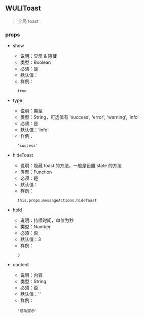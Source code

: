 <!--
@Author: SplendourHui
@Date:   2016-05-13 11:10
@Last modified by:   SplendourHui
@Last modified time: 2016-05-13 11:42
-->



## WULIToast

> 全局 toast

### props

- show
  - 说明：显示 & 隐藏
  - 类型：Boolean
  - 必须：是
  - 默认值：
  - 样例：
  ```
    true
  ```

- type
  - 说明：类型
  - 类型：String，可选值有 'success', 'error', 'warning', 'info'
  - 必须：是
  - 默认值：'info'
  - 样例：
  ```
    'success'
  ```

- hideToast
  - 说明：隐藏 toast 的方法，一般是设置 state 的方法
  - 类型：Function
  - 必须：是
  - 默认值：
  - 样例：
  ```
    this.props.messageActions.hideToast
  ```

- hold
  - 说明：持续时间，单位为秒
  - 类型：Number
  - 必须：否
  - 默认值：3
  - 样例：
  ```
    3
  ```

- content
  - 说明：内容
  - 类型：String
  - 必须：否
  - 默认值：''
  - 样例：
  ```
    '成功提示'
  ```

